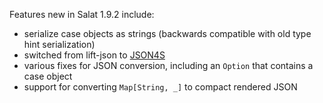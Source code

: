 Features new in Salat 1.9.2 include:

- serialize case objects as strings (backwards compatible with old type hint serialization)
- switched from lift-json to [JSON4S][JSON4S]
- various fixes for JSON conversion, including an `Option` that contains a case object
- support for converting `Map[String, _]` to compact rendered JSON

[JSON4S]: http://json4s.org/